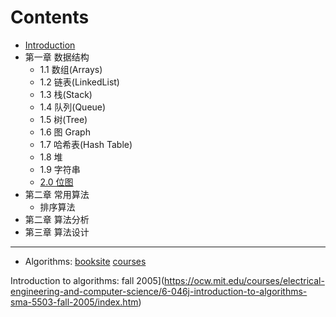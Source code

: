 # Contents

* [Introduction](README.md)
* 第一章 数据结构
  * 1.1 数组(Arrays)
  * 1.2 链表(LinkedList)
  * 1.3 栈(Stack)
  * 1.4 队列(Queue)
  * 1.5 树(Tree)
  * 1.6 图 Graph
  * 1.7 哈希表(Hash Table)
  * 1.8 堆
  * 1.9 字符串
  * [2.0 位图](20-wei-tu.md)
* 第二章 常用算法
  * 排序算法
* 第二章 算法分析
* 第三章 算法设计

---

* Algorithms: [booksite]() [courses]()

Introduction to algorithms: fall 2005](https://ocw.mit.edu/courses/electrical-engineering-and-computer-science/6-046j-introduction-to-algorithms-sma-5503-fall-2005/index.htm)
